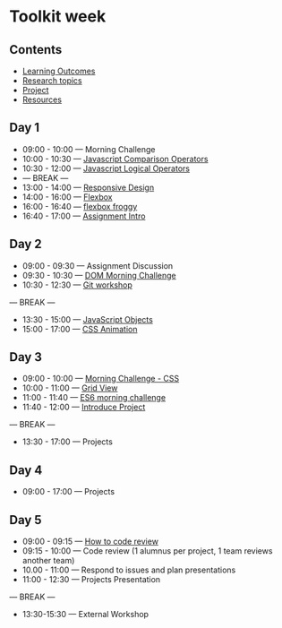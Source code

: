 # Toolkit week

## Contents

- [Learning Outcomes](./learning-outcomes.md)
- [Research topics](./research-afternoon.md)
- [Project](./project.md)
- [Resources](./resources.md)

## Day 1

- 09:00 - 10:00 — Morning Challenge
- 10:00 - 10:30 — [Javascript Comparison Operators](https://github.com/GSG-CA/Coding-Foundations-course/blob/master/coursebook/Week%2004/session-08/operators.md#comparison-operators)
- 10:30 - 12:00 — [Javascript Logical Operators](https://github.com/GSG-CA/Coding-Foundations-course/blob/master/coursebook/Week%2004/session-08/operators.md#logical-operators)
-  — BREAK —
- 13:00 - 14:00 — [Responsive Design](https://github.com/GSG-CA/Responsive-Design-Workshop)
- 14:00 - 16:00 — [Flexbox](./Flexbox.md)
- 16:00 - 16:40 — [flexbox froggy](https://flexboxfroggy.com/)
- 16:40 - 17:00 — [Assignment Intro](https://github.com/GSG-CA/flexbox-exercise)

## Day 2

- 09:00 - 09:30 — Assignment Discussion
- 09:30 - 10:30 — [DOM Morning Challenge](https://github.com/GSG-CA/DOM-manipulation-Challenge)
- 10:30 - 12:30 — [Git workshop](https://github.com/GSG-CA/git-workflow-workshop-for-two)

— BREAK —
- 13:30 - 15:00 — [JavaScript Objects](https://github.com/GSG-CA/Coding-Foundations-course/blob/master/coursebook/Week%2005/session-12/javascript-objects.md)
- 15:00 - 17:00 — [CSS Animation](https://hackmd.io/@yosefanajjar/SJTXyi3gL)
## Day 3

- 09:00 - 10:00 — [Morning Challenge - CSS](https://hackmd.io/kQio8HXGSzy2PGisL30OIg?view)
- 10:00 - 11:00 — [Grid View](https://hackmd.io/5NOaJKJfRQCdMFa2edIL7A)
- 11:00 - 11:40 — [ES6 morning challenge](https://github.com/GSG-CA/mc-es6-challenge/blob/master/ES6-ES5/README.md)
- 11:40 - 12:00 — [Introduce Project](./portfolio-project.md)

— BREAK —

- 13:30 - 17:00 — Projects

## Day 4

- 09:00 - 17:00 — Projects

## Day 5

- 09:00 - 09:15 — [How to code review](./codereviewintro.md)
- 09:15 - 10:00 — Code review (1 alumnus per project, 1 team reviews another team)
- 10.00 - 11:00 — Respond to issues and plan presentations
- 11:00 - 12:30 — Projects Presentation

— BREAK —

- 13:30-15:30 — External Workshop
